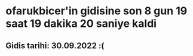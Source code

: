 # ofarukbicer'in gidisine son 8 gun 19 saat 19 dakika 20 saniye kaldi

## Gidis tarihi: 30.09.2022 :(